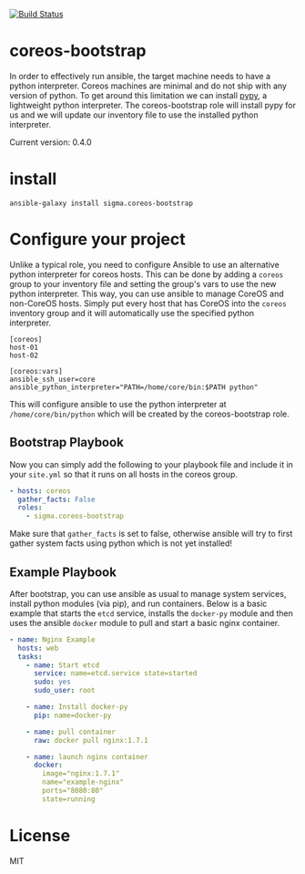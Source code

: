 [![Build Status](https://travis-ci.org/vmware/ansible-coreos-bootstrap.svg?branch=master)](https://travis-ci.org/vmware/ansible-coreos-bootstrap)

# coreos-bootstrap

In order to effectively run ansible, the target machine needs to have a python interpreter. Coreos machines are minimal and do not ship with any version of python. To get around this limitation we can install [pypy](http://pypy.org/), a lightweight python interpreter. The coreos-bootstrap role will install pypy for us and we will update our inventory file to use the installed python interpreter.

Current version: 0.4.0

# install

```
ansible-galaxy install sigma.coreos-bootstrap
```

# Configure your project

Unlike a typical role, you need to configure Ansible to use an alternative python interpreter for coreos hosts. This can be done by adding a `coreos` group to your inventory file and setting the group's vars to use the new python interpreter. This way, you can use ansible to manage CoreOS and non-CoreOS hosts. Simply put every host that has CoreOS into the `coreos` inventory group and it will automatically use the specified python interpreter.
```
[coreos]
host-01
host-02

[coreos:vars]
ansible_ssh_user=core
ansible_python_interpreter="PATH=/home/core/bin:$PATH python"
```

This will configure ansible to use the python interpreter at `/home/core/bin/python` which will be created by the coreos-bootstrap role.

## Bootstrap Playbook

Now you can simply add the following to your playbook file and include it in your `site.yml` so that it runs on all hosts in the coreos group.

```yaml
- hosts: coreos
  gather_facts: False
  roles:
    - sigma.coreos-bootstrap
```

Make sure that `gather_facts` is set to false, otherwise ansible will try to first gather system facts using python which is not yet installed!

## Example Playbook

After bootstrap, you can use ansible as usual to manage system services, install python modules (via pip), and run containers. Below is a basic example that starts the `etcd` service, installs the `docker-py` module and then uses the ansible `docker` module to pull and start a basic nginx container.

```yaml
- name: Nginx Example
  hosts: web
  tasks:
    - name: Start etcd
      service: name=etcd.service state=started
      sudo: yes
      sudo_user: root

    - name: Install docker-py
      pip: name=docker-py

    - name: pull container
      raw: docker pull nginx:1.7.1

    - name: launch nginx container
      docker:
        image="nginx:1.7.1"
        name="example-nginx"
        ports="8080:80"
        state=running
```

# License
MIT
